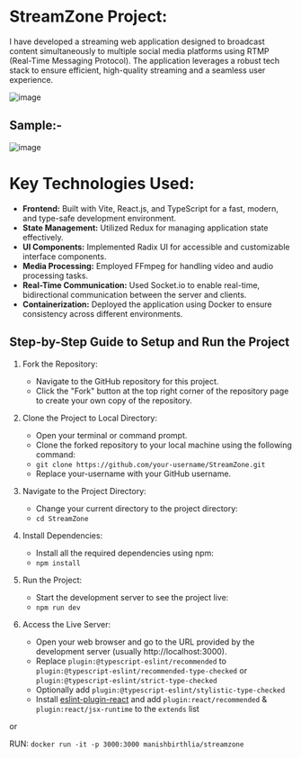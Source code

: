 # StreamZone Project:

I have developed a streaming web application designed to broadcast content simultaneously to multiple social media platforms using RTMP (Real-Time Messaging Protocol). The application leverages a robust tech stack to ensure efficient, high-quality streaming and a seamless user experience.

![image](https://github.com/ManishBirthlia/StreamZone/assets/96776615/f6e4c0ab-c0a4-47ad-b08a-aeee39af0648)

## Sample:-

![image](https://github.com/ManishBirthlia/StreamZone/assets/96776615/d5382ca2-7365-4d84-ac0b-ec47bf7c9736)

# Key Technologies Used:

- **Frontend:** Built with Vite, React.js, and TypeScript for a fast, modern, and type-safe development environment.
- **State Management:** Utilized Redux for managing application state effectively.
- **UI Components:** Implemented Radix UI for accessible and customizable interface components.
- **Media Processing:** Employed FFmpeg for handling video and audio processing tasks.
- **Real-Time Communication:** Used Socket.io to enable real-time, bidirectional communication between the server and clients.
- **Containerization:** Deployed the application using Docker to ensure consistency across different environments.

## Step-by-Step Guide to Setup and Run the Project
1. Fork the Repository:
   - Navigate to the GitHub repository for this project.
   - Click the "Fork" button at the top right corner of the repository page to create your own copy of the repository.

2. Clone the Project to Local Directory:
   - Open your terminal or command prompt.
   - Clone the forked repository to your local machine using the following command:
   - `git clone https://github.com/your-username/StreamZone.git`
   - Replace your-username with your GitHub username.
     
3. Navigate to the Project Directory:
   - Change your current directory to the project directory:
   - `cd StreamZone`
     
4. Install Dependencies:
   - Install all the required dependencies using npm:
   - `npm install`
     
5. Run the Project:
   - Start the development server to see the project live:
   - `npm run dev`
     
6. Access the Live Server:
   - Open your web browser and go to the URL provided by the development server (usually http://localhost:3000).
   - Replace `plugin:@typescript-eslint/recommended` to `plugin:@typescript-eslint/recommended-type-checked` or `plugin:@typescript-eslint/strict-type-checked`
   - Optionally add `plugin:@typescript-eslint/stylistic-type-checked`
   - Install [eslint-plugin-react](https://github.com/jsx-eslint/eslint-plugin-react) and add `plugin:react/recommended` & `plugin:react/jsx-runtime` to the `extends` list

or
 
RUN: `docker run -it -p 3000:3000 manishbirthlia/streamzone`
